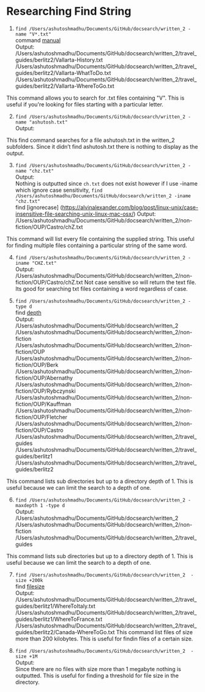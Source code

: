 # Researching Find String

1. ```find /Users/ashutoshmadhu/Documents/GitHub/docsearch/written_2 -name "V*.txt"```    
command [manual](https://man7.org/linux/man-pages/man1/find.1.html)      
Output:    
/Users/ashutoshmadhu/Documents/GitHub/docsearch/written_2/travel_guides/berlitz2/Vallarta-History.txt
/Users/ashutoshmadhu/Documents/GitHub/docsearch/written_2/travel_guides/berlitz2/Vallarta-WhatToDo.txt
/Users/ashutoshmadhu/Documents/GitHub/docsearch/written_2/travel_guides/berlitz2/Vallarta-WhereToGo.txt

This command allows you to search for .txt files containing "V". This is useful if you're looking for files starting with a particular letter.

2. ```find /Users/ashutoshmadhu/Documents/GitHub/docsearch/written_2 -name "ashutosh.txt"```  
Output:  


This find command searches for a file ashutosh.txt in the written_2 subfolders. Since it didn’t find ashutosh.txt there is nothing to display as the output. 


3. ```find /Users/ashutoshmadhu/Documents/GitHub/docsearch/written_2 -name "chz.txt"```    
Output:    
Nothing is outputted since ```ch.txt``` does not exist however if I use -iname which ignore case sensitivity,
```find /Users/ashutoshmadhu/Documents/GitHub/docsearch/written_2 -iname "chz.txt"```      
find [ignorecase] (https://alvinalexander.com/blog/post/linux-unix/case-insensitive-file-searching-unix-linux-mac-osx/)
Output:  
/Users/ashutoshmadhu/Documents/GitHub/docsearch/written_2/non-fiction/OUP/Castro/chZ.txt

This command will list every file containing the supplied string. This useful for finding multiple files containing a particular string of the same word.

4. ```find /Users/ashutoshmadhu/Documents/GitHub/docsearch/written_2 -iname "CHZ.txt"```  
Output:  
/Users/ashutoshmadhu/Documents/GitHub/docsearch/written_2/non-fiction/OUP/Castro/chZ.txt
Not case sensitive so will return the text file. Its good for searching txt files containing a word regardless of case. 

5. ```find /Users/ashutoshmadhu/Documents/GitHub/docsearch/written_2 -type d```  
find [depth](https://tecadmin.net/how-to-limit-directory-depth-with-find-command/)       
Output:   
/Users/ashutoshmadhu/Documents/GitHub/docsearch/written_2
/Users/ashutoshmadhu/Documents/GitHub/docsearch/written_2/non-fiction
/Users/ashutoshmadhu/Documents/GitHub/docsearch/written_2/non-fiction/OUP
/Users/ashutoshmadhu/Documents/GitHub/docsearch/written_2/non-fiction/OUP/Berk
/Users/ashutoshmadhu/Documents/GitHub/docsearch/written_2/non-fiction/OUP/Abernathy
/Users/ashutoshmadhu/Documents/GitHub/docsearch/written_2/non-fiction/OUP/Rybczynski
/Users/ashutoshmadhu/Documents/GitHub/docsearch/written_2/non-fiction/OUP/Kauffman
/Users/ashutoshmadhu/Documents/GitHub/docsearch/written_2/non-fiction/OUP/Fletcher
/Users/ashutoshmadhu/Documents/GitHub/docsearch/written_2/non-fiction/OUP/Castro
/Users/ashutoshmadhu/Documents/GitHub/docsearch/written_2/travel_guides
/Users/ashutoshmadhu/Documents/GitHub/docsearch/written_2/travel_guides/berlitz1
/Users/ashutoshmadhu/Documents/GitHub/docsearch/written_2/travel_guides/berlitz2

This command lists sub directories but up to a directory depth of 1. This is useful because we can limit the search to a depth of one.

6. ```find /Users/ashutoshmadhu/Documents/GitHub/docsearch/written_2 -maxdepth 1 -type d```  
Output:    
/Users/ashutoshmadhu/Documents/GitHub/docsearch/written_2
/Users/ashutoshmadhu/Documents/GitHub/docsearch/written_2/non-fiction
/Users/ashutoshmadhu/Documents/GitHub/docsearch/written_2/travel_guides  

This command lists sub directories but up to a directory depth of 1. This is useful because we can limit the search to a depth of one.

7. ```find /Users/ashutoshmadhu/Documents/GitHub/docsearch/written_2  -size +200k```  
find [filesize](https://linuxconfig.org/how-to-use-find-command-to-search-for-files-based-on-file-size)   
Output:  
/Users/ashutoshmadhu/Documents/GitHub/docsearch/written_2/travel_guides/berlitz1/WhereToItaly.txt
/Users/ashutoshmadhu/Documents/GitHub/docsearch/written_2/travel_guides/berlitz1/WhereToFrance.txt
/Users/ashutoshmadhu/Documents/GitHub/docsearch/written_2/travel_guides/berlitz2/Canada-WhereToGo.txt
This command list files of size more than 200 kilobytes. This is useful for findin files of a certain size. 


8. ```find /Users/ashutoshmadhu/Documents/GitHub/docsearch/written_2  -size +1M```    
Output:  
Since there are no files with size more than 1 megabyte nothing is outputted. This is useful for finding a threshold for file size in the directory. 


 








